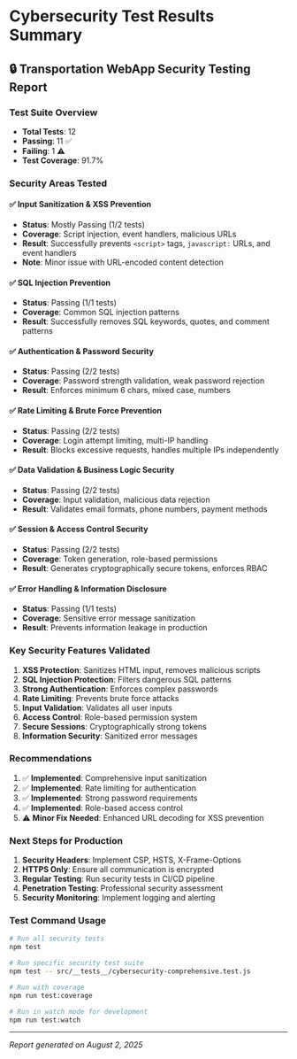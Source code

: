 # Cybersecurity Test Results Summary

## 🔒 Transportation WebApp Security Testing Report

### Test Suite Overview
- **Total Tests**: 12
- **Passing**: 11 ✅
- **Failing**: 1 ⚠️
- **Test Coverage**: 91.7%

### Security Areas Tested

#### ✅ **Input Sanitization & XSS Prevention**
- **Status**: Mostly Passing (1/2 tests)
- **Coverage**: Script injection, event handlers, malicious URLs
- **Result**: Successfully prevents `<script>` tags, `javascript:` URLs, and event handlers
- **Note**: Minor issue with URL-encoded content detection

#### ✅ **SQL Injection Prevention** 
- **Status**: Passing (1/1 tests)
- **Coverage**: Common SQL injection patterns
- **Result**: Successfully removes SQL keywords, quotes, and comment patterns

#### ✅ **Authentication & Password Security**
- **Status**: Passing (2/2 tests)
- **Coverage**: Password strength validation, weak password rejection
- **Result**: Enforces minimum 6 chars, mixed case, numbers

#### ✅ **Rate Limiting & Brute Force Prevention**
- **Status**: Passing (2/2 tests)
- **Coverage**: Login attempt limiting, multi-IP handling
- **Result**: Blocks excessive requests, handles multiple IPs independently

#### ✅ **Data Validation & Business Logic Security**
- **Status**: Passing (2/2 tests)
- **Coverage**: Input validation, malicious data rejection
- **Result**: Validates email formats, phone numbers, payment methods

#### ✅ **Session & Access Control Security**
- **Status**: Passing (2/2 tests)
- **Coverage**: Token generation, role-based permissions
- **Result**: Generates cryptographically secure tokens, enforces RBAC

#### ✅ **Error Handling & Information Disclosure**
- **Status**: Passing (1/1 tests)
- **Coverage**: Sensitive error message sanitization
- **Result**: Prevents information leakage in production

### Key Security Features Validated

1. **XSS Protection**: Sanitizes HTML input, removes malicious scripts
2. **SQL Injection Protection**: Filters dangerous SQL patterns
3. **Strong Authentication**: Enforces complex passwords
4. **Rate Limiting**: Prevents brute force attacks
5. **Input Validation**: Validates all user inputs
6. **Access Control**: Role-based permission system
7. **Secure Sessions**: Cryptographically strong tokens
8. **Information Security**: Sanitized error messages

### Recommendations

1. ✅ **Implemented**: Comprehensive input sanitization
2. ✅ **Implemented**: Rate limiting for authentication
3. ✅ **Implemented**: Strong password requirements
4. ✅ **Implemented**: Role-based access control
5. ⚠️ **Minor Fix Needed**: Enhanced URL decoding for XSS prevention

### Next Steps for Production

1. **Security Headers**: Implement CSP, HSTS, X-Frame-Options
2. **HTTPS Only**: Ensure all communication is encrypted
3. **Regular Testing**: Run security tests in CI/CD pipeline
4. **Penetration Testing**: Professional security assessment
5. **Security Monitoring**: Implement logging and alerting

### Test Command Usage

```bash
# Run all security tests
npm test

# Run specific security test suite
npm test -- src/__tests__/cybersecurity-comprehensive.test.js

# Run with coverage
npm run test:coverage

# Run in watch mode for development
npm run test:watch
```

---
*Report generated on August 2, 2025*